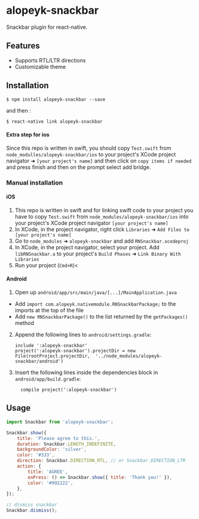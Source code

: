
# alopeyk-snackbar
Snackbar plugin for react-native. 

## Features
- Supports RTL/LTR directions
- Customizable theme

## Installation

`$ npm install alopeyk-snackbar --save`

and then :

`$ react-native link alopeyk-snackbar`

#### Extra step for ios
Since this repo is written in swift, you should copy `Test.swift` from `node_modulles/alopeyk-snackbar/ios` to your project's XCode project navigator ➜ `[your project's name]` and then click on `copy items if needed` and press finish and then on the prompt select add bridge.

### Manual installation


#### iOS

1. This repo is written in swift and for linking swift code to your project you have to copy `Test.swift` from `node_modules/alopeyk-snackbar/ios` into your project's XCode project navigator `[your project's name]`
2. In XCode, in the project navigator, right click `Libraries` ➜ `Add Files to [your project's name]`
3. Go to `node_modules` ➜ `alopeyk-snackbar` and add `RNSnackbar.xcodeproj`
4. In XCode, in the project navigator, select your project. Add `libRNSnackbar.a` to your project's `Build Phases` ➜ `Link Binary With Libraries`
5. Run your project (`Cmd+R`)<

#### Android

1. Open up `android/app/src/main/java/[...]/MainApplication.java`
  - Add `import com.alopeyk.nativemodule.RNSnackbarPackage;` to the imports at the top of the file
  - Add `new RNSnackbarPackage()` to the list returned by the `getPackages()` method
2. Append the following lines to `android/settings.gradle`:
  	```
  	include ':alopeyk-snackbar'
  	project(':alopeyk-snackbar').projectDir = new File(rootProject.projectDir, 	'../node_modules/alopeyk-snackbar/android')
  	```
3. Insert the following lines inside the dependencies block in `android/app/build.gradle`:
  	```
      compile project(':alopeyk-snackbar')
  	```

## Usage
```javascript
import Snackbar from 'alopeyk-snackbar';

Snackbar.show({
	title: 'Please agree to this.',
	duration: Snackbar.LENGTH_INDEFINITE,
	backgroundColor: 'silver',
	color: '#333',
	direction: Snackbar.DIRECTION_RTL, // or Snackbar.DIRECTION_LTR
	action: {
		title: 'AGREE',
		onPress: () => Snackbar.show({ title: 'Thank you!' }),
		color: '#992222',
	},
});

// dismiss snackbar
Snackbar.dismiss();
```
  